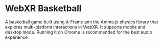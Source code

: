 # WebXR Basketball

 A basketball game built using A-Frame adn the Ammo.js physics library that explores multi-platform interactions in WebXR. It supports mobile and desktop mode. Running it on Chrome is recommended for the best audio experience.
